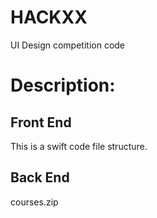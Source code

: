 # HACKXX
UI Design competition code
# Description:
## Front End
This is a swift code file structure.
## Back End
courses.zip 
